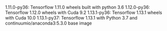 1.11.0-py36: Tensorflow 1.11.0 wheels built with python 3.6
1.12.0-py36: Tensorflow 1.12.0 wheels with Cuda 9.2
1.13.1-py36: Tensorflow 1.13.1 wheels with Cuda 10.0
1.13.1-py37: Tensorflow 1.13.1 with Python 3.7 and continuumio/anaconda3:5.3.0 base image 
